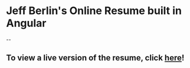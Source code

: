 # Jeff Berlin's Online Resume built in Angular
--

## To view a live version of the resume, click [here](https://jeffberlin.github.io/resume_angular/)!
